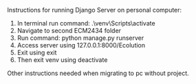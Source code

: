 Instructions for running Django Server on personal computer:
1. In terminal run command: .\venv\Scripts\activate
2. Navigate to second ECM2434 folder
3. Run command: python manage.py runserver
4. Access server using 127.0.0.1:8000/Ecolution
5. Exit using exit
6. Then exit venv using deactivate

Other instructions needed when migrating to pc without project.
